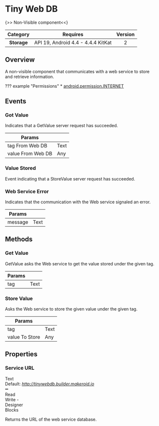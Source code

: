 # Tiny Web DB

{>> Non-Visible component<<}

| Category | Requires | Version |
|:--------:|:-------:|:--------:|
|**Storage**|<span class="chip chip-any">API 19, Android 4.4 - 4.4.4 KitKat</span>|<span class="chip chip-number">2</span>|

## Overview

A non-visible component that communicates with a web service to store and retrieve information.

??? example "Permissions"
    * [android.permission.INTERNET](https://developer.android.com/reference/android/Manifest.permission.html#INTERNET)

## Events

### Got Value

Indicates that a GetValue server request has succeeded.

<div class="block" ai2-block="event" not-rendered="true" value="%7B%22componentName%22:%20%22Tiny%20Web%20DB%22,%20%22name%22:%20%22Got%20Value%22,%20%22param%22:%20%5B%22tag%20From%20Web%20DB%22,%20%22value%20From%20Web%20DB%22%5D%7D"></div>

| Params | []() |
|--------|------|
|tag From Web DB|<span class="chip chip-text">Text</span>|
|value From Web DB|<span class="chip chip-any">Any</span>|

### Value Stored

Event indicating that a StoreValue server request has succeeded.

<div class="block" ai2-block="event" not-rendered="true" value="%7B%22componentName%22:%20%22Tiny%20Web%20DB%22,%20%22name%22:%20%22Value%20Stored%22,%20%22param%22:%20%5B%5D%7D"></div>

### Web Service Error

Indicates that the communication with the Web service signaled an error.

<div class="block" ai2-block="event" not-rendered="true" value="%7B%22componentName%22:%20%22Tiny%20Web%20DB%22,%20%22name%22:%20%22Web%20Service%20Error%22,%20%22param%22:%20%5B%22message%22%5D%7D"></div>

| Params | []() |
|--------|------|
|message|<span class="chip chip-text">Text</span>|

## Methods

### Get Value

GetValue asks the Web service to get the value stored under the given tag.

<div class="block" ai2-block="method" not-rendered="true" value="%7B%22componentName%22:%20%22Tiny%20Web%20DB%22,%20%22name%22:%20%22Get%20Value%22,%20%22output%22:%20false,%20%22param%22:%20%5B%22tag%22%5D%7D"></div>

| Params | []() |
|--------|------|
|tag|<span class="chip chip-text">Text</span>|

### Store Value

Asks the Web service to store the given value under the given tag.

<div class="block" ai2-block="method" not-rendered="true" value="%7B%22componentName%22:%20%22Tiny%20Web%20DB%22,%20%22name%22:%20%22Store%20Value%22,%20%22output%22:%20false,%20%22param%22:%20%5B%22tag%22,%20%22value%20To%20Store%22%5D%7D"></div>

| Params | []() |
|--------|------|
|tag|<span class="chip chip-text">Text</span>|
|value To Store|<span class="chip chip-any">Any</span>|

## Properties

### Service URL

<span style="user-select: none; white-space:pre-wrap;"><span class="chip chip-text">Text</span> <span class="chip chip-text">Default: <i>http://tinywebdb.builder.makeroid.io</i></span> :heavy_minus_sign: <span class="chip chip-rw">Read</span> <span class="chip chip-rw">Write</span>  - <span class="chip chip-bd">Designer</span> <span class="chip chip-bd">Blocks</span></span>

Returns the URL of the web service database.

<div class="block" ai2-block="property" not-rendered="true" value="%7B%22componentName%22:%20%22Tiny%20Web%20DB%22,%20%22name%22:%20%22Service%20URL%22,%20%22getter%22:%20true%7D"></div>
<div class="block" ai2-block="property" not-rendered="true" value="%7B%22componentName%22:%20%22Tiny%20Web%20DB%22,%20%22name%22:%20%22Service%20URL%22,%20%22getter%22:%20false%7D"></div>
